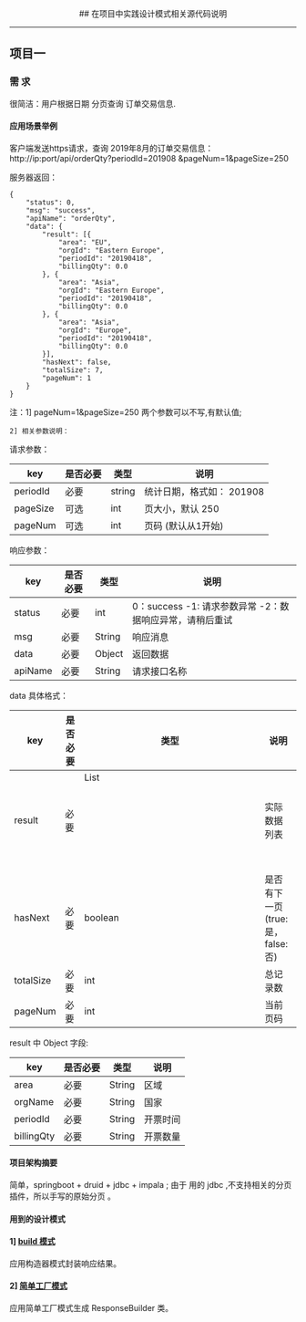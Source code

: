 <center>## 在项目中实践设计模式相关源代码说明</center>

---

## 项目一

### 需 求

很简洁：用户根据日期 分页查询 订单交易信息.

#### 应用场景举例

客户端发送https请求，查询 2019年8月的订单交易信息：http://ip:port/api/orderQty?periodId=201908 &pageNum=1&pageSize=250 

服务器返回：

```
{
	"status": 0,
	"msg": "success",
	"apiName": "orderQty",
	"data": {
		"result": [{
			"area": "EU",
			"orgId": "Eastern Europe",
			"periodId": "20190418",
			"billingQty": 0.0
		}, {
			"area": "Asia",
			"orgId": "Eastern Europe",
			"periodId": "20190418",
			"billingQty": 0.0
		}, {
			"area": "Asia",
			"orgId": "Europe",
			"periodId": "20190418",
			"billingQty": 0.0
		}],
		"hasNext": false,
		"totalSize": 7,
		"pageNum": 1
	}
} 

```
注：1] pageNum=1&pageSize=250 两个参数可以不写,有默认值; 

    2] 相关参数说明：

请求参数： 

| key | 是否必要 | 类型 | 说明 |
| ------ | ------ | ------ | ------ |
| periodId | 必要 | string | 统计日期，格式如： 201908 |
| pageSize | 可选 | int | 页大小，默认 250 |
| pageNum | 可选 | int | 页码 (默认从1开始) |

响应参数：

| key | 是否必要 | 类型 | 说明 |
| ------ | ------ | ------ | ------ |
| status | 必要 | int | 0：success    -1: 请求参数异常 -2：数据响应异常，请稍后重试 |
| msg | 必要 | String | 响应消息 |
| data | 必要 | Object | 返回数据 |
| apiName | 必要 | String | 请求接口名称 |

data 具体格式：

| key | 是否必要 | 类型 | 说明 |
| ------ | ------ | ------ | ------ |
| result | 必要 | List<Object> | 实际数据列表 |
| hasNext | 必要 | boolean | 是否有下一页(true: 是， false: 否) |
| totalSize | 必要 | int | 总记录数 |
| pageNum | 必要 | int | 当前页码 |

result 中 Object 字段:

| key | 是否必要 | 类型 | 说明 |
| ------ | ------ | ------ | ------ |
| area | 必要 | String | 区域 |
| orgName | 必要 | String | 国家 |
| periodId | 必要 | String | 开票时间 |
| billingQty | 必要 | String | 开票数量 |
	

#### 项目架构摘要

简单，springboot + druid + jdbc + impala ; 由于 用的 jdbc ,不支持相关的分页插件，所以手写的原始分页 。 
 
#### 用到的设计模式

#### 1] [build 模式](https://blog.csdn.net/pengych_321/article/details/100175152) 

应用构造器模式封装响应结果。

#### 2] [简单工厂模式](https://blog.csdn.net/pengych_321/article/details/100175152)

应用简单工厂模式生成 ResponseBuilder 类。

